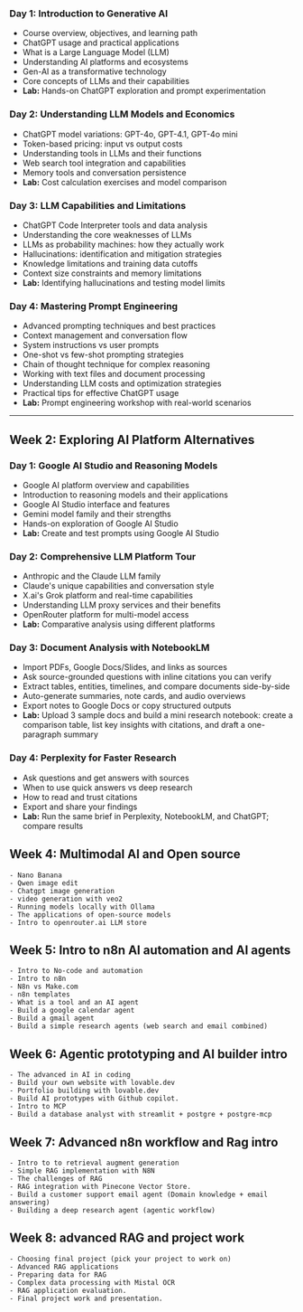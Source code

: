 ### **Day 1: Introduction to Generative AI**
- Course overview, objectives, and learning path
- ChatGPT usage and practical applications
- What is a Large Language Model (LLM)
- Understanding AI platforms and ecosystems
- Gen-AI as a transformative technology
- Core concepts of LLMs and their capabilities
- **Lab:** Hands-on ChatGPT exploration and prompt experimentation

### **Day 2: Understanding LLM Models and Economics**
- ChatGPT model variations: GPT-4o, GPT-4.1, GPT-4o mini
- Token-based pricing: input vs output costs
- Understanding tools in LLMs and their functions
- Web search tool integration and capabilities
- Memory tools and conversation persistence
- **Lab:** Cost calculation exercises and model comparison

### **Day 3: LLM Capabilities and Limitations**
- ChatGPT Code Interpreter tools and data analysis
- Understanding the core weaknesses of LLMs
- LLMs as probability machines: how they actually work
- Hallucinations: identification and mitigation strategies
- Knowledge limitations and training data cutoffs
- Context size constraints and memory limitations
- **Lab:** Identifying hallucinations and testing model limits

### **Day 4: Mastering Prompt Engineering**
- Advanced prompting techniques and best practices
- Context management and conversation flow
- System instructions vs user prompts
- One-shot vs few-shot prompting strategies
- Chain of thought technique for complex reasoning
- Working with text files and document processing
- Understanding LLM costs and optimization strategies
- Practical tips for effective ChatGPT usage
- **Lab:** Prompt engineering workshop with real-world scenarios

---

## **Week 2: Exploring AI Platform Alternatives**

### **Day 1: Google AI Studio and Reasoning Models**
- Google AI platform overview and capabilities
- Introduction to reasoning models and their applications
- Google AI Studio interface and features
- Gemini model family and their strengths
- Hands-on exploration of Google AI Studio
- **Lab:** Create and test prompts using Google AI Studio

### **Day 2: Comprehensive LLM Platform Tour**
- Anthropic and the Claude LLM family
- Claude's unique capabilities and conversation style
- X.ai's Grok platform and real-time capabilities
- Understanding LLM proxy services and their benefits
- OpenRouter platform for multi-model access
- **Lab:** Comparative analysis using different platforms

### **Day 3: Document Analysis with NotebookLM**
- Import PDFs, Google Docs/Slides, and links as sources
- Ask source-grounded questions with inline citations you can verify
- Extract tables, entities, timelines, and compare documents side-by-side
- Auto-generate summaries, note cards, and audio overviews
- Export notes to Google Docs or copy structured outputs
- **Lab:** Upload 3 sample docs and build a mini research notebook: create a comparison table, list key insights with citations, and draft a one-paragraph summary

### **Day 4: Perplexity for Faster Research**
- Ask questions and get answers with sources
- When to use quick answers vs deep research
- How to read and trust citations
- Export and share your findings
- **Lab:** Run the same brief in Perplexity, NotebookLM, and ChatGPT; compare results

## **Week 4: Multimodal AI and Open source**
    - Nano Banana
    - Qwen image edit
    - Chatgpt image generation
    - video generation with veo2
    - Running models locally with Ollama
    - The applications of open-source models
    - Intro to openrouter.ai LLM store


## **Week 5: Intro to n8n AI automation and AI agents**
    - Intro to No-code and automation
    - Intro to n8n
    - N8n vs Make.com
    - n8n templates
    - What is a tool and an AI agent
    - Build a google calendar agent
    - Build a gmail agent
    - Build a simple research agents (web search and email combined)

## **Week 6: Agentic prototyping and AI builder intro**
    - The advanced in AI in coding
    - Build your own website with lovable.dev
    - Portfolio building with lovable.dev
    - Build AI prototypes with Github copilot.
    - Intro to MCP
    - Build a database analyst with streamlit + postgre + postgre-mcp

## **Week 7: Advanced n8n workflow and Rag intro**
    - Intro to to retrieval augment generation
    - Simple RAG implementation with N8N
    - The challenges of RAG
    - RAG integration with Pinecone Vector Store.
    - Build a customer support email agent (Domain knowledge + email answering)
    - Building a deep research agent (agentic workflow)

## **Week 8: advanced RAG and project work**
    - Choosing final project (pick your project to work on)
    - Advanced RAG applications
    - Preparing data for RAG
    - Complex data processing with Mistal OCR
    - RAG application evaluation.
    - Final project work and presentation.


